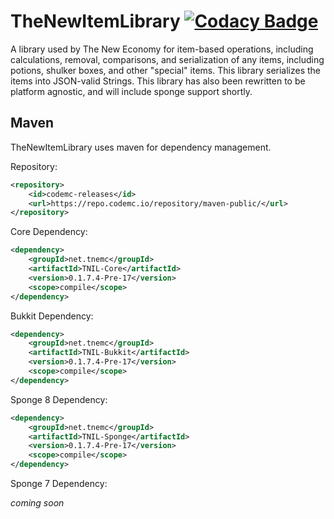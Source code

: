 # TheNewItemLibrary [![Codacy Badge](https://api.codacy.com/project/badge/Grade/a71ad7ab19c14a7190fdb7a4ffe0e947)](https://app.codacy.com/gh/TheNewEconomy/TheNewItemLibrary?utm_source=github.com&utm_medium=referral&utm_content=TheNewEconomy/TheNewItemLibrary&utm_campaign=Badge_Grade_Settings)

A library used by The New Economy for item-based operations, including calculations, removal, comparisons, and serialization of any items,
including potions, shulker boxes, and other "special" items. This library serializes the items into JSON-valid Strings. This library has also
been rewritten to be platform agnostic, and will include sponge support shortly.

## Maven
TheNewItemLibrary uses maven for dependency management.

Repository:
```XML
<repository>
    <id>codemc-releases</id>
    <url>https://repo.codemc.io/repository/maven-public/</url>
</repository>
```

Core Dependency:
```XML
<dependency>
    <groupId>net.tnemc</groupId>
    <artifactId>TNIL-Core</artifactId>
    <version>0.1.7.4-Pre-17</version>
    <scope>compile</scope>
</dependency>
```

Bukkit Dependency:
```XML
<dependency>
    <groupId>net.tnemc</groupId>
    <artifactId>TNIL-Bukkit</artifactId>
    <version>0.1.7.4-Pre-17</version>
    <scope>compile</scope>
</dependency>
```

Sponge 8 Dependency:
```XML
<dependency>
    <groupId>net.tnemc</groupId>
    <artifactId>TNIL-Sponge</artifactId>
    <version>0.1.7.4-Pre-17</version>
    <scope>compile</scope>
</dependency>
```

Sponge 7 Dependency:

*coming soon*
